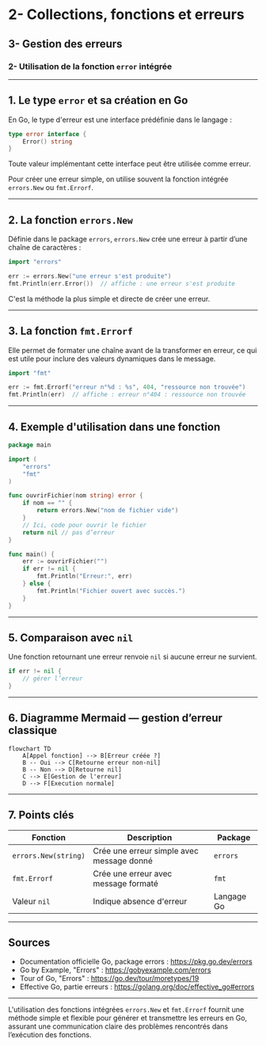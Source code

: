 # 2- Collections, fonctions et erreurs  
## 3- Gestion des erreurs  
### 2- Utilisation de la fonction `error` intégrée  

---

## 1. Le type `error` et sa création en Go  

En Go, le type d'erreur est une interface prédéfinie dans le langage :

```go
type error interface {
    Error() string
}
```

Toute valeur implémentant cette interface peut être utilisée comme erreur.

Pour créer une erreur simple, on utilise souvent la fonction intégrée `errors.New` ou `fmt.Errorf`.

---

## 2. La fonction `errors.New`  

Définie dans le package `errors`, `errors.New` crée une erreur à partir d’une chaîne de caractères :

```go
import "errors"

err := errors.New("une erreur s'est produite")
fmt.Println(err.Error())  // affiche : une erreur s'est produite
```

C'est la méthode la plus simple et directe de créer une erreur.

---

## 3. La fonction `fmt.Errorf`  

Elle permet de formater une chaîne avant de la transformer en erreur, ce qui est utile pour inclure des valeurs dynamiques dans le message.

```go
import "fmt"

err := fmt.Errorf("erreur n°%d : %s", 404, "ressource non trouvée")
fmt.Println(err)  // affiche : erreur n°404 : ressource non trouvée
```

---

## 4. Exemple d'utilisation dans une fonction  

```go
package main

import (
    "errors"
    "fmt"
)

func ouvrirFichier(nom string) error {
    if nom == "" {
        return errors.New("nom de fichier vide")
    }
    // Ici, code pour ouvrir le fichier
    return nil // pas d’erreur
}

func main() {
    err := ouvrirFichier("")
    if err != nil {
        fmt.Println("Erreur:", err)
    } else {
        fmt.Println("Fichier ouvert avec succès.")
    }
}
```

---

## 5. Comparaison avec `nil`  

Une fonction retournant une erreur renvoie `nil` si aucune erreur ne survient.

```go
if err != nil {
    // gérer l’erreur
}
```

---

## 6. Diagramme Mermaid — gestion d’erreur classique  

```mermaid
flowchart TD
    A[Appel fonction] --> B[Erreur créée ?]
    B -- Oui --> C[Retourne erreur non-nil]
    B -- Non --> D[Retourne nil]
    C --> E[Gestion de l'erreur]
    D --> F[Execution normale]
```

---

## 7. Points clés  

| Fonction             | Description                                     | Package    |
|----------------------|-------------------------------------------------|------------|
| `errors.New(string)` | Crée une erreur simple avec message donné        | `errors`   |
| `fmt.Errorf`         | Crée une erreur avec message formaté             | `fmt`      |
| Valeur `nil`         | Indique absence d'erreur                          | Langage Go |

---

## Sources  

- Documentation officielle Go, package errors : https://pkg.go.dev/errors  
- Go by Example, "Errors" : https://gobyexample.com/errors  
- Tour of Go, "Errors" : https://go.dev/tour/moretypes/19  
- Effective Go, partie erreurs : https://golang.org/doc/effective_go#errors  

---

L'utilisation des fonctions intégrées `errors.New` et `fmt.Errorf` fournit une méthode simple et flexible pour générer et transmettre les erreurs en Go, assurant une communication claire des problèmes rencontrés dans l’exécution des fonctions.